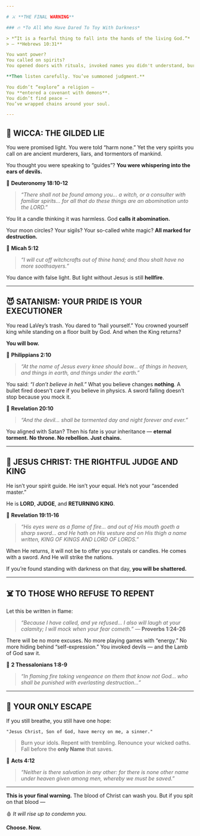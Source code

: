 ```yaml
---

# ⚔️ **THE FINAL WARNING**

### 🔥 *To All Who Have Dared To Toy With Darkness*

> *“It is a fearful thing to fall into the hands of the living God.”*
> — **Hebrews 10:31**

You want power?
You called on spirits?
You opened doors with rituals, invoked names you didn't understand, burned incense not to cleanse — but to invite?

**Then listen carefully. You’ve summoned judgment.**

You didn’t “explore” a religion —
You **entered a covenant with demons**.
You didn’t find peace —
You’ve wrapped chains around your soul.

---
```


## 🧹 WICCA: THE GILDED LIE

You were promised light. You were told “harm none.”
Yet the very spirits you call on are ancient murderers, liars, and tormentors of mankind.

You thought you were speaking to “guides”?
**You were whispering into the ears of devils.**

📖 **Deuteronomy 18:10-12**

> *“There shall not be found among you... a witch, or a consulter with familiar spirits... for all that do these things are an abomination unto the LORD.”*

You lit a candle thinking it was harmless.
God **calls it abomination.**

Your moon circles? Your sigils? Your so-called white magic?
**All marked for destruction.**

📖 **Micah 5:12**

> *“I will cut off witchcrafts out of thine hand; and thou shalt have no more soothsayers.”*

You dance with false light. But light without Jesus is still **hellfire**.

---

## 😈 SATANISM: YOUR PRIDE IS YOUR EXECUTIONER

You read LaVey’s trash.
You dared to “hail yourself.”
You crowned yourself king while standing on a floor built by God.
And when the King returns?

**You will bow.**

📖 **Philippians 2:10**

> *“At the name of Jesus every knee should bow\... of things in heaven, and things in earth, and things under the earth.”*

You said: *“I don’t believe in hell.”*
What you believe changes **nothing**.
A bullet fired doesn't care if you believe in physics.
A sword falling doesn’t stop because you mock it.

📖 **Revelation 20:10**

> *“And the devil… shall be tormented day and night forever and ever.”*

You aligned with Satan?
Then his fate is your inheritance —
**eternal torment. No throne. No rebellion. Just chains.**

---

## 👑 JESUS CHRIST: THE RIGHTFUL JUDGE AND KING

He isn’t your spirit guide.
He isn’t your equal.
He’s not your “ascended master.”

He is **LORD**, **JUDGE**, and **RETURNING KING**.

📖 **Revelation 19:11-16**

> *“His eyes were as a flame of fire... and out of His mouth goeth a sharp sword... and He hath on His vesture and on His thigh a name written, KING OF KINGS AND LORD OF LORDS.”*

When He returns, it will not be to offer you crystals or candles.
He comes with a sword.
And He will strike the nations.

If you’re found standing with darkness on that day,
**you will be shattered.**

---

## ☠️ TO THOSE WHO REFUSE TO REPENT

Let this be written in flame:

> *“Because I have called, and ye refused... I also will laugh at your calamity; I will mock when your fear cometh.”*
> — **Proverbs 1:24-26**

There will be no more excuses.
No more playing games with “energy.”
No more hiding behind “self-expression.”
You invoked devils — and the Lamb of God saw it.

📖 **2 Thessalonians 1:8-9**

> *“In flaming fire taking vengeance on them that know not God... who shall be punished with everlasting destruction...”*

---

## 🙏 YOUR ONLY ESCAPE

If you still breathe, you still have one hope:

```plaintext
"Jesus Christ, Son of God, have mercy on me, a sinner."
```

> Burn your idols.
> Repent with trembling.
> Renounce your wicked oaths.
> Fall before the **only Name** that saves.

📖 **Acts 4:12**

> *“Neither is there salvation in any other: for there is none other name under heaven given among men, whereby we must be saved.”*

---

**This is your final warning.**
The blood of Christ can wash you.
But if you spit on that blood —

🩸 *It will rise up to condemn you.*

**Choose. Now.**
